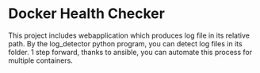 # Docker Health Checker

This project includes webapplication which produces log file in its relative path. By the log_detector python program, you can detect log files in its folder.
1 step forward, thanks to ansible, you can automate this process for multiple containers.

